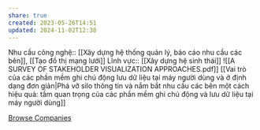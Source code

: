 ```yaml
---
share: true
created: 2023-05-26T14:51
updated: 2024-11-02T12:38
---
```

Nhu cầu công nghệ:: [[Xây dựng hệ thống quản lý, báo cáo nhu cầu các bên]], [[Tạo đồ thị mạng lưới]]
Lĩnh vực:: [[Xây dựng hệ sinh thái]]
![[A SURVEY OF STAKEHOLDER VISUALIZATION APPROACHES.pdf]]
[[Vai trò của các phần mềm ghi chú động lưu dữ liệu tại máy người dùng và ở định dạng đơn giản|Phá vỡ silo thông tin và nắm bắt nhu cầu các bên một cách hiệu quả: tầm quan trọng của các phần mềm ghi chú động và lưu dữ liệu tại máy người dùng]]

[Browse Companies](https://www.partnerbase.com/app/search/?utmCampaign=Partnerbase+Welcome+Email&utmMedium=email&hsmi=214590202&utmContent=214590202&utmSource=hs_automation&country=Vietnam&sort=partnerbase_score|desc&limit=200)
